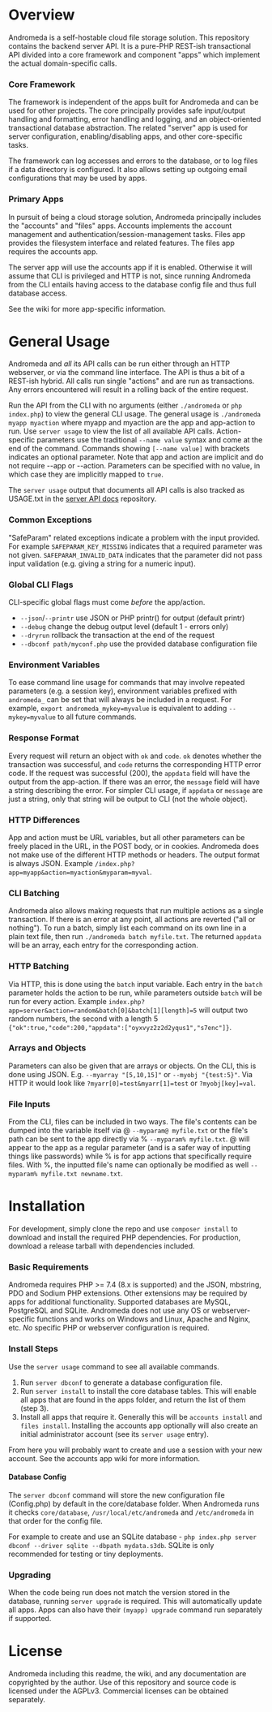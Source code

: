 # Overview

Andromeda is a self-hostable cloud file storage solution.  This repository contains the backend server API.  It is a pure-PHP REST-ish transactional API divided into a core framework and component "apps" which implement the actual domain-specific calls.

### Core Framework
The framework is independent of the apps built for Andromeda and can be used for other projects.  The core principally provides safe input/output handling and formatting, error handling and logging, and an object-oriented transactional database abstraction.  The related "server" app is used for server configuration, enabling/disabling apps, and other core-specific tasks.  

The framework can log accesses and errors to the database, or to log files if a data directory is configured.  It also allows setting up outgoing email configurations that may be used by apps.

### Primary Apps
In pursuit of being a cloud storage solution, Andromeda principally includes the "accounts" and "files" apps.  Accounts implements the account management and authentication/session-management tasks.  Files app provides the filesystem interface and related features.  The files app requires the accounts app.

The server app will use the accounts app if it is enabled. Otherwise it will assume that CLI is privileged and HTTP is not, since running Andromeda from the CLI entails having access to the database config file and thus full database access.

See the wiki for more app-specific information.

# General Usage

Andromeda and *all* its API calls can be run either through an HTTP webserver, or via the command line interface.  The API is thus a bit of a REST-ish hybrid.  All calls run single "actions" and are run as transactions.  Any errors encountered will result in a rolling back of the entire request. 

Run the API from the CLI with no arguments (either `./andromeda` or `php index.php`) to view the general CLI usage.  The general usage is `./andromeda myapp myaction` where myapp and myaction are the app and app-action to run.  Use `server usage` to view the list of all available API calls.  Action-specific parameters use the traditional `--name value` syntax and come at the end of the command.  Commands showing `[--name value]` with brackets indicates an optional parameter. Note that app and action are implicit and do not require --app or --action.  Parameters can be specified with no value, in which case they are implicitly mapped to `true`.  

The `server usage` output that documents all API calls is also tracked as USAGE.txt in the [server API docs](https://github.com/lightray22/andromeda-server-docs) repository.

### Common Exceptions

"SafeParam" related exceptions indicate a problem with the input provided.  For example `SAFEPARAM_KEY_MISSING` indicates that a required parameter was not given.  `SAFEPARAM_INVALID_DATA` indicates that the parameter did not pass input validation (e.g. giving a string for a numeric input).  

### Global CLI Flags
CLI-specific global flags must come *before* the app/action.
* `--json`/`--printr` use JSON or PHP printr() for output (default printr)
* `--debug` change the debug output level (default 1 - errors only)
* `--dryrun` rollback the transaction at the end of the request
* `--dbconf path/myconf.php` use the provided database configuration file

### Environment Variables
To ease command line usage for commands that may involve repeated parameters (e.g. a session key), environment variables prefixed with `andromeda_` can be set that will always be included in a request.  For example, `export andromeda_mykey=myvalue` is equivalent to adding `--mykey=myvalue` to all future commands.

### Response Format
Every request will return an object with `ok` and `code`.  `ok` denotes whether the transaction was successful, and `code` returns the corresponding HTTP error code. If the request was successful (200), the `appdata` field will have the output from the app-action.  If there was an error, the `message` field will have a string describing the error.  For simpler CLI usage, if `appdata` or `message` are just a string, only that string will be output to CLI (not the whole object).  

### HTTP Differences

App and action must be URL variables, but all other parameters can be freely placed in the URL, in the POST body, or in cookies.  Andromeda does not make use of the different HTTP methods or headers.  The output format is always JSON.  Example `/index.php?app=myapp&action=myaction&myparam=myval`.  

### CLI Batching
Andromeda also allows making requests that run multiple actions as a single transaction.  If there is an error at any point, all actions are reverted ("all or nothing").  To run a batch, simply list each command on its own line in a plain text file, then run `./andromeda batch myfile.txt`.  The returned `appdata` will be an array, each entry for the corresponding action.

### HTTP Batching

Via HTTP, this is done using the `batch` input variable.  Each entry in the `batch` parameter holds the action to be run, while parameters outside `batch` will be run for every action.  Example `index.php?app=server&action=random&batch[0]&batch[1][length]=5` will output two random numbers, the second with a length 5 `{"ok":true,"code":200,"appdata":["oyxvyz2z2d2yqus1","s7enc"]}`.

### Arrays and Objects
Parameters can also be given that are arrays or objects.  On the CLI, this is done using JSON.  E.g. `--myarray "[5,10,15]"` or `--myobj "{test:5}"`.  Via HTTP it would look like `?myarr[0]=test&myarr[1]=test` or `?myobj[key]=val`.

### File Inputs
From the CLI, files can be included in two ways.  The file's contents can be dumped into the variable itself via @ `--myparam@ myfile.txt` or the file's path can be sent to the app directly via % `--myparam% myfile.txt`.  @ will appear to the app as a regular parameter (and is a safer way of inputting things like passwords) while % is for app actions that specifically require files.  With %, the inputted file's name can optionally be modified as well `--myparam% myfile.txt newname.txt`.  


# Installation

For development, simply clone the repo and use `composer install` to download and install the required PHP dependencies.  For production, download a release tarball with dependencies included.

### Basic Requirements
Andromeda requires PHP >= 7.4 (8.x is supported) and the JSON, mbstring, PDO and Sodium PHP extensions.  Other extensions may be required by apps for additional functionality.  Supported databases are MySQL, PostgreSQL and SQLite.  Andromeda does not use any OS or webserver-specific functions and works on Windows and Linux, Apache and Nginx, etc.  *No* specific PHP or webserver configuration is required.

### Install Steps

Use the `server usage` command to see all available commands.

1. Run `server dbconf` to generate a database configuration file.
2. Run `server install` to install the core database tables.  This will enable all apps that are found in the apps folder, and return the list of them (step 3).
3. Install all apps that require it.  Generally this will be `accounts install` and `files install`.  Installing the accounts app optionally will also create an initial administrator account (see its `server usage` entry).

From here you will probably want to create and use a session with your new account.  See the accounts app wiki for more information.

#### Database Config
The `server dbconf` command will store the new configuration file (Config.php) by default in the core/database folder.  When Andromeda runs it checks `core/database`, `/usr/local/etc/andromeda` and `/etc/andromeda` in that order for the config file.  

For example to create and use an SQLite database - `php index.php server dbconf --driver sqlite --dbpath mydata.s3db`.  SQLite is only recommended for testing or tiny deployments.

### Upgrading
When the code being run does not match the version stored in the database, running `server upgrade` is required. This will automatically update all apps.  Apps can also have their `(myapp) upgrade` command run separately if supported.


# License

Andromeda including this readme, the wiki, and any documentation are copyrighted by the author.  Use of this repository and source code is licensed under the AGPLv3.  Commercial licenses can be obtained separately.

